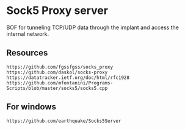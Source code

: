 # Sock5 Proxy server
BOF for tunneling TCP/UDP data through the implant and access the internal network.

## Resources
```
https://github.com/fgssfgss/socks_proxy
https://github.com/daskol/socks-proxy
https://datatracker.ietf.org/doc/html/rfc1928
https://github.com/mfontanini/Programs-Scripts/blob/master/socks5/socks5.cpp
```

## For windows
```
https://github.com/earthquake/Socks5Server
```